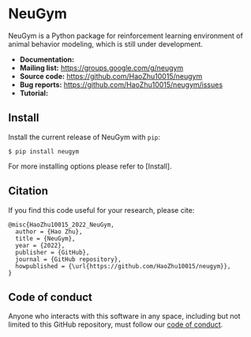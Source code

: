 # NeuGym

NeuGym is a Python package for reinforcement learning environment of animal behavior modeling, 
which is still under development.

* **Documentation:** 
* **Mailing list:** https://groups.google.com/g/neugym
* **Source code:** https://github.com/HaoZhu10015/neugym
* **Bug reports:** https://github.com/HaoZhu10015/neugym/issues
* **Tutorial:** 

## Install

Install the current release of NeuGym with ``pip``: 

    $ pip install neugym

For more installing options please refer to [Install].

## Citation

If you find this code useful for your research, please cite:

    @misc{HaoZhu10015_2022_NeuGym,
      author = {Hao Zhu},
      title = {NeuGym},
      year = {2022},
      publisher = {GitHub},
      journal = {GitHub repository},
      howpublished = {\url{https://github.com/HaoZhu10015/neugym}},
    }


## Code of conduct

Anyone who interacts with this software in any space, 
including but not limited to this GitHub repository, 
must follow our [code of conduct](code_of_conduct.md).
